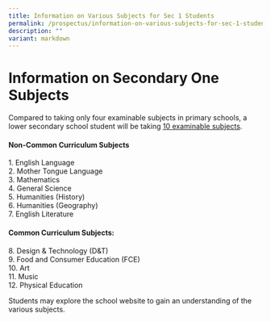 ```yaml
---
title: Information on Various Subjects for Sec 1 Students
permalink: /prospectus/information-on-various-subjects-for-sec-1-students/
description: ""
variant: markdown
---
```

Information on Secondary One Subjects
==================================================

Compared to taking only four examinable subjects in primary schools, a lower secondary school student will be taking&nbsp;<u>10 examinable subjects</u>.  
  

#### **Non-Common Curriculum Subjects**

1\.  English Language
<br>2\.  Mother Tongue Language 
<br>3\.  Mathematics
<br>    4\.  General Science
<br>  5\.  Humanities (History)
<br>  6\.  Humanities (Geography)
<br>  7\.  English Literature  

#### **Common Curriculum Subjects:**

8\. Design &amp; Technology (D&amp;T) 
<br>9\. Food and Consumer Education (FCE)
<br>10\. Art
<br>11\. Music
<br>12\. Physical Education
  
Students may explore the school website to gain an understanding of the various subjects.